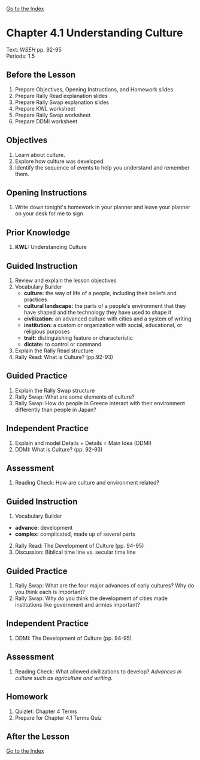 [Go to the Index](index.html)

# Chapter 4.1 Understanding Culture

Text: *WSEH* pp. 92-95  
Periods: 1.5

## Before the Lesson

1. Prepare Objectives, Opening Instructions, and Homework slides
2. Prepare Rally Read explanation slides
3. Prepare Rally Swap explanation slides
4. Prepare KWL worksheet
5. Prepare Rally Swap worksheet
6. Prepare DDMI worksheet

## Objectives

1. Learn about culture.
2. Explore how culture was developed.
3. Identify the sequence of events to help you understand and remember them.

## Opening Instructions

1. Write down tonight's homework in your planner and leave your planner on your desk for me to sign

## Prior Knowledge

1. **KWL:** Understanding Culture

## Guided Instruction

1. Review and explain the lesson objectives
2. Vocabulary Builder
    - **culture:** the way of life of a people, including their beliefs and practices
    - **cultural landscape:** the parts of a people's environment that they have shaped and the technology they have used to shape it
    - **civilization:** an advanced culture with cities and a system of writing
    - **institution:** a custom or organization with social, educational, or religious purposes
    - **trait:** distinguishing feature or characteristic
    - **dictate:** to control or command
3. Explain the Rally Read structure
4. Rally Read: What is Culture? (pp.92-93)

## Guided Practice

1. Explain the Rally Swap structure
2. Rally Swap: What are some elements of culture?
3. Rally Swap: How do people in Greece interact with their environment differently than people in Japan?

## Independent Practice

1. Explain and model Details + Details = Main Idea (DDMI)
2. DDMI: What is Culture? (pp. 92-93)

## Assessment

1. Reading Check: How are culture and environment related?

## Guided Instruction

1. Vocabulary Builder
  - **advance:** development
  - **complex:** complicated, made up of several parts
2. Rally Read: The Development of Culture (pp. 94-95)
3. Discussion: Biblical time line vs. secular time line

## Guided Practice

1. Rally Swap: What are the four major advances of early cultures? Why do you think each is important?
2. Rally Swap: Why do you think the development of cities made institutions like government and armies important?

## Independent Practice

1. DDMI: The Development of Culture (pp. 94-95)

## Assessment

1. Reading Check: What allowed civilizations to develop? *Advances in culture such as agriculture and writing.*

## Homework

1. Quizlet: Chapter 4 Terms
2. Prepare for Chapter 4.1 Terms Quiz

## After the Lesson

[Go to the Index](index.html)
